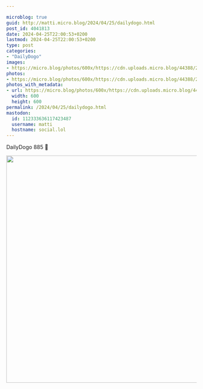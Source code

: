 ```yaml
---

microblog: true
guid: http://matti.micro.blog/2024/04/25/dailydogo.html
post_id: 4041813
date: 2024-04-25T22:00:53+0200
lastmod: 2024-04-25T22:00:53+0200
type: post
categories:
- "DailyDogo"
images:
- https://micro.blog/photos/600x/https://cdn.uploads.micro.blog/44388/2024/dce2abbca3ee4822b63d4cb036f414de.jpg
photos:
- https://micro.blog/photos/600x/https://cdn.uploads.micro.blog/44388/2024/dce2abbca3ee4822b63d4cb036f414de.jpg
photos_with_metadata:
- url: https://micro.blog/photos/600x/https://cdn.uploads.micro.blog/44388/2024/dce2abbca3ee4822b63d4cb036f414de.jpg
  width: 600
  height: 600
permalink: /2024/04/25/dailydogo.html
mastodon:
  id: 112333636117423487
  username: matti
  hostname: social.lol
---
```

DailyDogo 885 🐶

<img src="/media/uploads/2024/dce2abbca3ee4822b63d4cb036f414de.jpg" width="600" height="600" alt="" />
